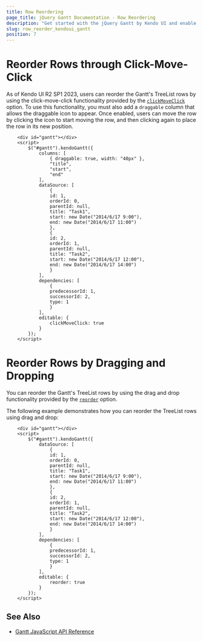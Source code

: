 ```yaml
---
title: Row Reordering
page_title: jQuery Gantt Documentation - Row Reordering
description: "Get started with the jQuery Gantt by Kendo UI and enable its dragging features."
slug: row_reorder_kendoui_gantt
position: 7
---
```


# Reorder Rows through Click-Move-Click

As of Kendo UI R2 SP1 2023, users can reorder the Gantt's TreeList rows by using the click-move-click functionality provided by the [`clickMoveClick`](/api/javascript/ui/gantt/configuration/editable.clickmoveclick) option. To use this functionality, you must also add a `draggable` column that allows the draggable icon to appear. Once enabled, users can move the row by clicking the icon to start moving the row, and then clicking again to place the row in its new position.

```dojo
    <div id="gantt"></div>
    <script>
        $("#gantt").kendoGantt({
            columns: [
                { draggable: true, width: "40px" },
                "title",
                "start",
                "end"
            ],
            dataSource: [
                {
                id: 1,
                orderId: 0,
                parentId: null,
                title: "Task1",
                start: new Date("2014/6/17 9:00"),
                end: new Date("2014/6/17 11:00")
                },
                {
                id: 2,
                orderId: 1,
                parentId: null,
                title: "Task2",
                start: new Date("2014/6/17 12:00"),
                end: new Date("2014/6/17 14:00")
                }
            ],
            dependencies: [
                {
                predecessorId: 1,
                successorId: 2,
                type: 1
                }
            ],
            editable: {
                clickMoveClick: true
            }
        });
    </script>
```

# Reorder Rows by Dragging and Dropping

You can reorder the Gantt's TreeList rows by using the drag and drop functionality provided by the [`reorder`](/api/javascript/ui/gantt/configuration/editable.reorder) option.

The following example demonstrates how you can reorder the TreeList rows using drag and drop:

```dojo
    <div id="gantt"></div>
    <script>
        $("#gantt").kendoGantt({
            dataSource: [
                {
                id: 1,
                orderId: 0,
                parentId: null,
                title: "Task1",
                start: new Date("2014/6/17 9:00"),
                end: new Date("2014/6/17 11:00")
                },
                {
                id: 2,
                orderId: 1,
                parentId: null,
                title: "Task2",
                start: new Date("2014/6/17 12:00"),
                end: new Date("2014/6/17 14:00")
                }
            ],
            dependencies: [
                {
                predecessorId: 1,
                successorId: 2,
                type: 1
                }
            ],
            editable: {
                reorder: true
            }
        });
    </script>
```

## See Also

* [Gantt JavaScript API Reference](/api/javascript/ui/gantt)
